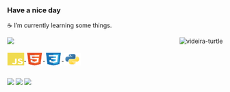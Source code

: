 ### Have a nice day

☕ I’m currently learning some things.

 <div>
  <a href="https://github.com/derrameicafe">
  <img height="180em" src="https://github-readme-stats.vercel.app/api?username=derrameicafe&show_icons=true&theme=merko&include_all_commits=true&count_private=true"/>
   <img align="right" alt="videira-turtle" src="https://media2.giphy.com/media/3bznA2bsAqlyM83QpA/200w.webp?cid=ecf05e47m50tuve5kbuihr9un69j7v8xx1fydl4i1e2b9pb8&rid=200w.webp&ct=g">
</div>
  <div style="display: inline_block"><br>
  <img align="center" alt="Rafa-Js" height="30" width="40" src="https://raw.githubusercontent.com/devicons/devicon/master/icons/javascript/javascript-plain.svg">
  <img align="center" alt="Rafa-HTML" height="30" width="40" src="https://raw.githubusercontent.com/devicons/devicon/master/icons/html5/html5-original.svg">
  <img align="center" alt="Rafa-CSS" height="30" width="40" src="https://raw.githubusercontent.com/devicons/devicon/master/icons/css3/css3-original.svg">
  <img align="center" alt="Rafa-Python" height="30" width="40" src="https://raw.githubusercontent.com/devicons/devicon/master/icons/python/python-original.svg">
</div>
  
  ##
  
<div>
  <a href="https://www.instagram.com/derrameicafe" target="_blank"><img src="https://img.shields.io/badge/-Instagram-%23E4405F?style=for-the-badge&logo=instagram&logoColor=white" target="_blank"></a>
 	<a href="https://twitter.com/umavideira" target="_blank"><img src="https://img.shields.io/badge/Twitter-1DA1F2?style=for-the-badge&logo=twitter&logoColor=white"_blank"></a>
  <a href = "mailto:avideiraluce@gmail.com"><img src="https://img.shields.io/badge/Gmail-D14836?style=for-the-badge&logo=gmail&logoColor=white" target="_blank"></a>
</div>
    
